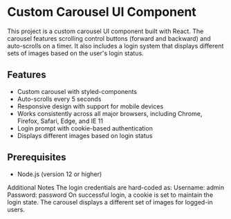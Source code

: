 
# Custom Carousel UI Component

This project is a custom carousel UI component built with React. The carousel features scrolling control buttons (forward and backward) and auto-scrolls on a timer. It also includes a login system that displays different sets of images based on the user's login status.

## Features

- Custom carousel with styled-components
- Auto-scrolls every 5 seconds
- Responsive design with support for mobile devices
- Works consistently across all major browsers, including Chrome, Firefox, Safari, Edge, and IE 11
- Login prompt with cookie-based authentication
- Displays different images based on login status

## Prerequisites

- Node.js (version 12 or higher)

Additional Notes
The login credentials are hard-coded as:
Username: admin
Password: password
On successful login, a cookie is set to maintain the login state. The carousel displays a different set of images for logged-in users.

